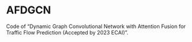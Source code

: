# AFDGCN
Code of “Dynamic Graph Convolutional Network with Attention Fusion for Traffic Flow Prediction (Accepted by 2023 ECAI)”.
